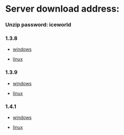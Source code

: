 # Server download address:

### Unzip password: iceworld  ###

### 1.3.8
- <a href="https://drive.google.com/file/d/1ibQoJCxQAiqMjJuuQ_2vMYJh0YR2BHHq/view?usp=sharing">windows</a> 

- <a href="https://drive.google.com/file/d/1xX_WGYb0nNT2wOltd4hjU3I3clcx-nCt/view?usp=sharing">linux</a> 

### 1.3.9
- <a href="https://drive.google.com/file/d/1wqRl9rayIVIy5tfqxK9pgfQQLpKkN4xG/view?usp=sharing">windows</a> 

- <a href="https://drive.google.com/file/d/1GmAxmg7o0pJkTLR0TkKHO_SKR6XdCOTu/view?usp=sharing">linux</a>

### 1.4.1
- <a href="https://drive.google.com/file/d/1ghRPLH3Qvo9ttzQq5ehFza_qzcKmV7KI/view?usp=sharing">windows</a> 

- <a href="https://drive.google.com/file/d/10fe6hY92rYbBatFtO1o3tOrj1BlURvCK/view?usp=sharing">linux</a> 
